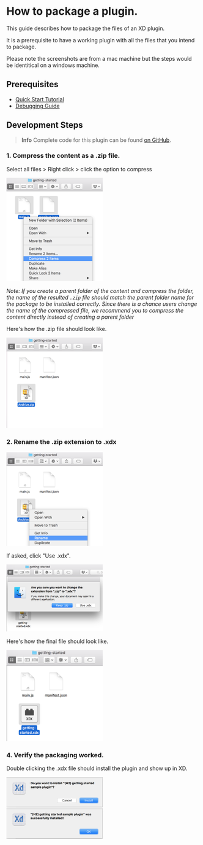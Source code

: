 # How to package a plugin.
This guide describes how to package the files of an XD plugin.

It is a prerequisite to have a working plugin with all the files that you intend to package.

Please note the screenshots are from a mac machine but the steps would be identitical on a windows machine.


## Prerequisites
- [Quick Start Tutorial](/guides/quick-start-guide)
- [Debugging Guide](/guides/debugging-guide)

## Development Steps

> **Info**
> Complete code for this plugin can be found [on GitHub](https://github.com/AdobeXD/Plugin-Samples/tree/master/getting-started).

### 1. Compress the content as a .zip file.

Select all files > Right click > click the option to compress

<img src="/images/readme-assets/package-plugin-steps/compress.png" width="50%" height="50%">

_Note: If you create a parent folder of the content and compress the folder, the name of the resulted `.zip` file should match the parent folder name for the package to be installed correctly. Since there is a chance users change the name of the compressed file, we recommend you to compress the content directly instead of creating a parent folder_

Here's how the .zip file should look like.

<img src="/images/readme-assets/package-plugin-steps/final-zip.png" width="50%" height="50%">

### 2. Rename the .zip extension to .xdx

<img src="/images/readme-assets/package-plugin-steps/rename.png" width="50%" height="50%">

If asked, click "Use .xdx".

<img src="/images/readme-assets/package-plugin-steps/confirmation.png" width="50%" height="50%">

Here's how the final file should look like.

<img src="/images/readme-assets/package-plugin-steps/final-xdx.png" width="50%" height="50%">

### 4. Verify the packaging worked.
Double clicking the .xdx file should install the plugin and show up in XD.

<img src="/images/readme-assets/package-plugin-steps/install.png" width="50%" height="50%">

<img src="/images/readme-assets/package-plugin-steps/installed.png" width="50%" height="50%">

